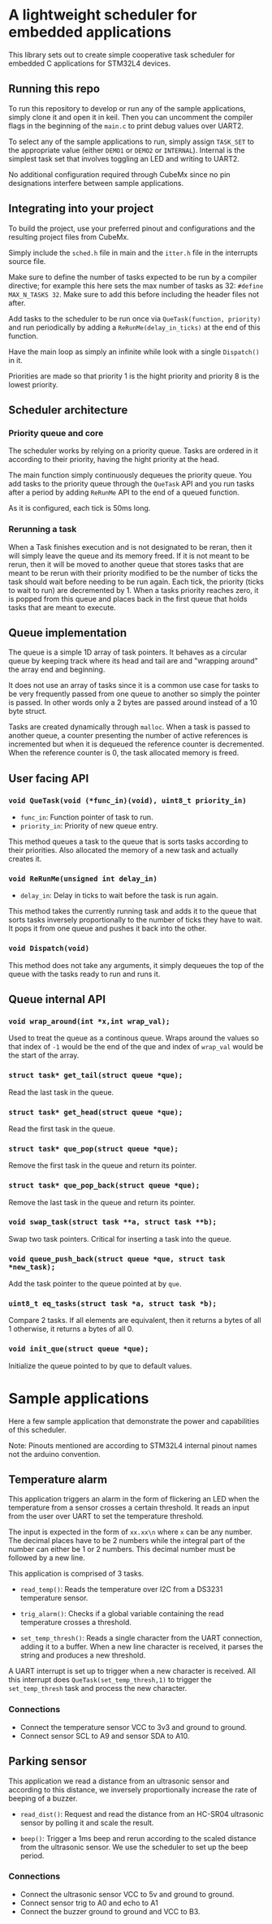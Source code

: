 # A lightweight scheduler for embedded applications

This library sets out to create simple cooperative task scheduler for embedded C applications for STM32L4 devices. 

## Running this repo

To run this repository to develop or run any of the sample applications, simply clone it and open it in keil. Then you can uncomment the compiler flags in the beginning of the `main.c` to print debug values over UART2.

To select any of the sample applications to run, simply assign `TASK_SET` to the appropriate value (either `DEMO1` or `DEMO2` or `INTERNAL`). Internal is the simplest task set that involves toggling an LED and writing to UART2.

No additional configuration required through CubeMx since no pin designations interfere between sample applications.

## Integrating into your project

To build the project, use your preferred pinout and configurations and the resulting project files from CubeMx.

Simply include the `sched.h` file in main and the `itter.h` file in the interrupts source file.

Make sure to define the number of tasks expected to be run by a compiler directive; for example this here sets the max number of tasks as 32: `#define MAX_N_TASKS 32`. Make sure to add this before including the header files not after.

Add tasks to the scheduler to be run once via `QueTask(function, priority)` and run periodically by adding a `ReRunMe(delay_in_ticks)` at the end of this function.

Have the main loop as simply an infinite while look with a single `Dispatch()` in it.

Priorities are made so that priority 1 is the hight priority and priority 8 is the lowest priority.

## Scheduler architecture

### Priority queue and core

The scheduler works by relying on a priority queue. Tasks are ordered in it according to their priority, having the hight priority at the head. 

The main function simply continuously dequeues the priority queue. You add tasks to the priority queue through the `QueTask` API and you run tasks after a period by adding `ReRunMe` API to the end of a queued function.

As it is configured, each tick is 50ms long.

### Rerunning a task

When a Task finishes execution and is not designated to be reran, then it will simply leave the queue and its memory freed. If it is not meant to be rerun, then it will be moved to another queue that stores tasks that are meant to be rerun with their priority modified to be the number of ticks the task should wait before needing to be run again.
Each tick, the priority (ticks to wait to run) are decremented by 1.
When a tasks priority reaches zero, it is popped from this queue and places back in the first queue that holds tasks that are meant to execute.

## Queue implementation

The queue is a simple 1D array of task pointers.
It behaves as a circular queue by keeping track where its head and tail are and "wrapping around" the array end and beginning.

It does not use an array of tasks since it is a common use case for tasks to be very frequently passed from one queue to another so simply the pointer is passed. In other words only a 2 bytes are passed around instead of a 10 byte struct.

Tasks are created dynamically through `malloc`. When a task is passed to another queue, a counter presenting the number of active references is incremented but when it is dequeued the reference counter is decremented. When the reference counter is 0, the task allocated memory is freed.

## User facing API

### `void QueTask(void (*func_in)(void), uint8_t priority_in)`

- `func_in`: Function pointer of task to run.
- `priority_in`: Priority of new queue entry.

This method queues a task to the queue that is sorts tasks according to their priorities. Also allocated the memory of a new task and actually creates it.

### `void ReRunMe(unsigned int delay_in)`

- `delay_in`: Delay in ticks to wait before the task is run again.

This method takes the currently running task and adds it to the queue that sorts tasks inversely proportionally to the number of ticks they have to wait.
It pops it from one queue and pushes it back into the other.

### `void Dispatch(void)`

This method does not take any arguments, it simply dequeues the top of the queue with the tasks ready to run and runs it.

## Queue internal API

### `void wrap_around(int *x,int wrap_val);`

Used to treat the queue as a continous queue. Wraps around the values so that index of `-1` would be the end of the que and index of `wrap_val` would be the start of the array.

### `struct task* get_tail(struct queue *que);`

Read the last task in the queue.

### `struct task* get_head(struct queue *que);`

Read the first task in the queue.

### `struct task* que_pop(struct queue *que);`

Remove the first task in the queue and return its pointer.

### `struct task* que_pop_back(struct queue *que);`

Remove the last task in the queue and return its pointer.

### `void swap_task(struct task **a, struct task **b);`

Swap two task pointers. Critical for inserting a task into the queue.

### `void queue_push_back(struct queue *que, struct task *new_task);`

Add the task pointer to the queue pointed at by `que`.

### `uint8_t eq_tasks(struct task *a, struct task *b);`

Compare 2 tasks. If all elements are equivalent, then it returns a bytes of all 1 otherwise, it returns a bytes of all 0.

### `void init_que(struct queue *que);`

Initialize the queue pointed to by que to default values.

# Sample applications

Here a few sample application that demonstrate the power and capabilities of this scheduler.

Note: Pinouts mentioned are according to STM32L4 internal pinout names not the arduino convention.

## Temperature alarm

This application triggers an alarm in the form of flickering an LED when the temperature from a sensor crosses a certain threshold. It reads an input from the user over UART to set the temperature threshold.

The input is expected in the form of `xx.xx\n` where `x` can be any number. The decimal places have to be 2 numbers while the integral part of the number can either be 1 or 2 numbers. This decimal number must be followed by a new line.

This application is comprised of 3 tasks.

- `read_temp()`: Reads the temperature over I2C from a DS3231 temperature sensor.

- `trig_alarm()`: Checks if a global variable containing the read temperature crosses a threshold.

- `set_temp_thresh()`: Reads a single character from the UART connection, adding it to a buffer. When a new line character is received, it parses the string and produces a new threshold.

A UART interrupt is set up to trigger when a new character is received. All this interrupt does `QueTask(set_temp_thresh,1)` to trigger the `set_temp_thresh` task and process the new character.

### Connections

- Connect the temperature sensor VCC to 3v3 and ground to ground.
- Connect sensor SCL to A9 and sensor SDA to A10.

## Parking sensor

This application we read a distance from an ultrasonic sensor and according to this distance, we inversely proportionally increase the rate of beeping of a buzzer.

- `read_dist()`: Request and read the distance from an HC-SR04 ultrasonic sensor by polling it and scale the result.

- `beep()`: Trigger a 1ms beep and rerun according to the scaled distance from the ultrasonic sensor. We use the scheduler to set up the beep period.

### Connections

- Connect the ultrasonic sensor VCC to 5v and ground to ground.
- Connect sensor trig to A0 and echo to A1
- Connect the buzzer ground to ground and VCC to B3.
